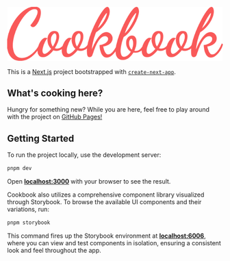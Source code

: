 ![Cookbook project title logo](./public/title.svg)

This is a [Next.js](https://nextjs.org/) project bootstrapped with [`create-next-app`](https://github.com/vercel/next.js/tree/canary/packages/create-next-app).

## What's cooking here?

Hungry for something new? While you are here, feel free to play around with the project on [GitHub Pages!](https://xabicasado.github.io/cookbook/)

## Getting Started

To run the project locally, use the development server:

```bash
pnpm dev
```

Open **[localhost:3000](http://localhost:3000)** with your browser to see the result.

Cookbook also utilizes a comprehensive component library visualized through Storybook. To browse the available UI components and their variations, run:

```bash
pnpm storybook
```

This command fires up the Storybook environment at **[localhost:6006](http://localhost:6006)**, where you can view and test components in isolation, ensuring a consistent look and feel throughout the app.

